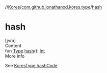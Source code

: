 //[Kores](../index.md)/[com.github.jonathanxd.kores.type](index.md)/[hash](hash.md)



# hash  
[jvm]  
Content  
fun [Type](https://docs.oracle.com/javase/8/docs/api/java/lang/reflect/Type.html).[hash](hash.md)(): [Int](https://kotlinlang.org/api/latest/jvm/stdlib/kotlin/-int/index.html)  
More info  


See [KoresType.hashCode](-kores-type/hash-code.md)

  



